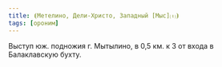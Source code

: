 ```yaml
---
title: ⦗Метелино, Дели-Христо, Западный [Мыс]⒯⦘
tags: [ороним]
---
```


Выступ юж. подножия г. Мытылино, в 0,5 км. к З от входа в Балаклавскую бухту.
